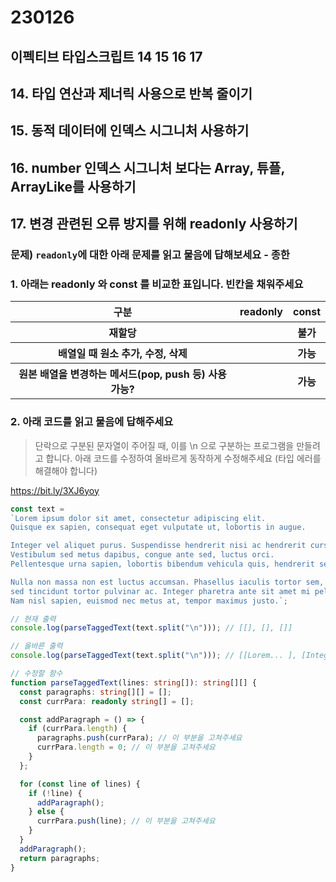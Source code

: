 # 230126
## 이펙티브 타입스크립트 14 15 16 17
## 14. 타입 연산과 제너릭 사용으로 반복 줄이기

## 15. 동적 데이터에 인덱스 시그니처 사용하기
## 16. number 인덱스 시그니처 보다는 Array, 튜플, ArrayLike를 사용하기
## 17. 변경 관련된 오류 방지를 위해 readonly 사용하기
### 문제) `readonly`에 대한 아래 문제를 읽고 물음에 답해보세요 - 종한
### 1. 아래는 readonly 와 const 를 비교한 표입니다. 빈칸을 채워주세요
<table>
  <tr>
    <th>구분</th>
    <th>readonly</th>
    <th>const</th>
  </tr>
  <tr>
    <th>재할당</th>
    <th> </th>
    <th>불가</th>
  </tr>
  <tr>
    <th>배열일 때 원소 추가, 수정, 삭제</th>
    <th> </th>
    <th>가능</th>
  </tr>
  <tr>
    <th>원본 배열을 변경하는 메서드(pop, push 등) 사용 가능?</th>
    <th> </th>
    <th>가능</th>
  </tr>
</table>

### 2. 아래 코드를 읽고 물음에 답해주세요
> 단락으로 구분된 문자열이 주어질 때, 이를 \n 으로 구분하는 프로그램을 만들려고 합니다. 아래 코드를 수정하여 올바르게 동작하게 수정해주세요
> (타입 에러를 해결해야 합니다)

https://bit.ly/3XJ6yoy

```ts
const text = 
`Lorem ipsum dolor sit amet, consectetur adipiscing elit.
Quisque ex sapien, consequat eget vulputate ut, lobortis in augue.

Integer vel aliquet purus. Suspendisse hendrerit nisi ac hendrerit cursus.
Vestibulum sed metus dapibus, congue ante sed, luctus orci.
Pellentesque urna sapien, lobortis bibendum vehicula quis, hendrerit sed augue.

Nulla non massa non est luctus accumsan. Phasellus iaculis tortor sem,
sed tincidunt tortor pulvinar ac. Integer pharetra ante sit amet mi pellentesque consequat.
Nam nisl sapien, euismod nec metus at, tempor maximus justo.`;

// 현재 출력
console.log(parseTaggedText(text.split("\n"))); // [[], [], []]

// 올바른 출력
console.log(parseTaggedText(text.split("\n"))); // [[Lorem... ], [Integer... ], [Nulla ...]]

// 수정할 함수
function parseTaggedText(lines: string[]): string[][] {
  const paragraphs: string[][] = [];
  const currPara: readonly string[] = [];

  const addParagraph = () => {
    if (currPara.length) {
      paragraphs.push(currPara); // 이 부분을 고쳐주세요
      currPara.length = 0; // 이 부분을 고쳐주세요
    }
  };

  for (const line of lines) {
    if (!line) {
      addParagraph();
    } else {
      currPara.push(line); // 이 부분을 고쳐주세요
    }
  }
  addParagraph();
  return paragraphs;
}
```